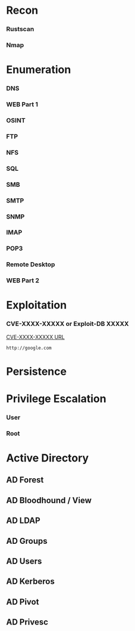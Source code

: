 # Recon

### Rustscan

### Nmap

# Enumeration

### DNS

### WEB Part 1

### OSINT

### FTP

### NFS

### SQL

### SMB

### SMTP

### SNMP

### IMAP

### POP3

### Remote Desktop

### WEB Part 2

# Exploitation

### CVE-XXXX-XXXXX or Exploit-DB XXXXX

[CVE-XXXX-XXXXX URL](http://google.com)

```
http://google.com
```

# Persistence

# Privilege Escalation

### User

### Root

# Active Directory

## AD Forest

## AD Bloodhound / View

## AD LDAP

## AD Groups

## AD Users

## AD Kerberos

## AD Pivot

## AD Privesc